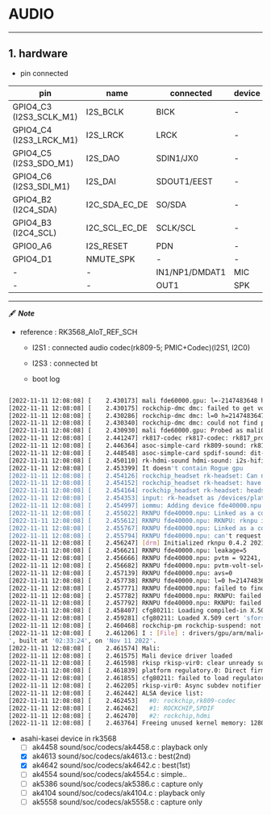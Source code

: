 # AUDIO

-----
## 1. hardware

 * pin connected

| **pin**                   	| **name**      	| **connected**  	| **device** 	|
|---------------------------	|---------------	|----------------	|------------	|
| GPIO4_C3 (I2S3_SCLK_M1)     	| I2S_BCLK      	| BICK           	| -          	|
| GPIO4_C4 (I2S3_LRCK_M1)     	| I2S_LRCK      	| LRCK           	| -          	|
| GPIO4_C5 (I2S3_SDO_M1)     	| I2S_DAO       	| SDIN1/JX0      	| -           	|
| GPIO4_C6 (I2S3_SDI_M1)     	| I2S_DAI       	| SDOUT1/EEST    	| -          	|
| GPIO4_B2 (I2C4_SDA)       	| I2C_SDA_EC_DE 	| SO/SDA         	| -          	|
| GPIO4_B3 (I2C4_SCL)       	| I2C_SCL_EC_DE 	| SCLK/SCL       	| -          	|
| GPIO0_A6                   	| I2S_RESET     	| PDN            	| -          	|
| GPIO4_D1                  	| NMUTE_SPK     	| -              	| -          	|
| -                         	| -             	| IN1/NP1/DMDAT1 	| MIC        	|
| -                         	| -             	| OUT1           	| SPK        	|



-----


🖋 ***Note***

 * reference : RK3568_AIoT_REF_SCH
   - I2S1 : connected audio codec(rk809-5; PMIC+Codec)(I2S1, I2C0)
   - I2S3 : connected bt

   - boot log
```bash

[2022-11-11 12:08:08] [    2.430173] mali fde60000.gpu: l=-2147483648 h=2147483647 hyst=0 l_limit=0 h_limit=0 h_table=0
[2022-11-11 12:08:08] [    2.430175] rockchip-dmc dmc: failed to get vop pn to msch rl
[2022-11-11 12:08:08] [    2.430286] rockchip-dmc dmc: l=0 h=2147483647 hyst=5000 l_limit=0 h_limit=0 h_table=0
[2022-11-11 12:08:08] [    2.430340] rockchip-dmc dmc: could not find power_model node
[2022-11-11 12:08:08] [    2.430930] mali fde60000.gpu: Probed as mali0
[2022-11-11 12:08:08] [    2.441247] rk817-codec rk817-codec: rk817_probe: chip_name:0x80, chip_ver:0x94
[2022-11-11 12:08:08] [    2.446364] asoc-simple-card rk809-sound: rk817-hifi <-> fe410000.i2s mapping ok
[2022-11-11 12:08:08] [    2.448548] asoc-simple-card spdif-sound: dit-hifi <-> fe460000.spdif mapping ok
[2022-11-11 12:08:08] [    2.450110] rk-hdmi-sound hdmi-sound: i2s-hifi <-> fe400000.i2s mapping ok
[2022-11-11 12:08:08] [    2.453399] It doesn't contain Rogue gpu
[2022-11-11 12:08:08] [    2.454126] rockchip_headset rk-headset: Can not read property hook_gpio
[2022-11-11 12:08:08] [    2.454152] rockchip_headset rk-headset: have not set adc chan
[2022-11-11 12:08:08] [    2.454164] rockchip_headset rk-headset: headset have no hook mode
[2022-11-11 12:08:08] [    2.454353] input: rk-headset as /devices/platform/rk-headset/input/input5
[2022-11-11 12:08:08] [    2.454997] iommu: Adding device fde40000.npu to group 0
[2022-11-11 12:08:08] [    2.455022] RKNPU fde40000.npu: Linked as a consumer to fde4b000.iommu
[2022-11-11 12:08:08] [    2.455612] RKNPU fde40000.npu: RKNPU: rknpu iommu is enabled, using iommu mode
[2022-11-11 12:08:08] [    2.455767] RKNPU fde40000.npu: Linked as a consumer to regulator.20
[2022-11-11 12:08:08] [    2.455794] RKNPU fde40000.npu: can't request region for resource [mem 0xfde40000-0xfde4ffff]
[2022-11-11 12:08:08] [    2.456247] [drm] Initialized rknpu 0.4.2 20210701 for fde40000.npu on minor 1
[2022-11-11 12:08:08] [    2.456621] RKNPU fde40000.npu: leakage=5
[2022-11-11 12:08:08] [    2.456666] RKNPU fde40000.npu: pvtm = 92241, form pvtm_value
[2022-11-11 12:08:08] [    2.456682] RKNPU fde40000.npu: pvtm-volt-sel=2
[2022-11-11 12:08:08] [    2.457139] RKNPU fde40000.npu: avs=0
[2022-11-11 12:08:08] [    2.457738] RKNPU fde40000.npu: l=0 h=2147483647 hyst=5000 l_limit=0 h_limit=0 h_table=0
[2022-11-11 12:08:08] [    2.457771] RKNPU fde40000.npu: failed to find power_model node
[2022-11-11 12:08:08] [    2.457782] RKNPU fde40000.npu: RKNPU: failed to initialize power model
[2022-11-11 12:08:08] [    2.457792] RKNPU fde40000.npu: RKNPU: failed to get dynamic-coefficient
[2022-11-11 12:08:08] [    2.458407] cfg80211: Loading compiled-in X.509 certificates for regulatory database
[2022-11-11 12:08:08] [    2.459281] cfg80211: Loaded X.509 cert 'sforshee: 00b28ddf47aef9cea7'
[2022-11-11 12:08:08] [    2.460468] rockchip-pm rockchip-suspend: not set pwm-regulator-config
[2022-11-11 12:08:08] [    2.461206] I : [File] : drivers/gpu/arm/mali400/mali/linux/mali_kernel_linux.c; [Line] : 417; [Func] : mali_module_init(); svn_rev_string_from_arm of this mali_ko is '', rk_ko_ver is '5
', built at '02:33:24', on 'Nov 11 2022'.
[2022-11-11 12:08:08] [    2.461574] Mali:
[2022-11-11 12:08:08] [    2.461575] Mali device driver loaded
[2022-11-11 12:08:08] [    2.461598] rkisp rkisp-vir0: clear unready subdev num: 2
[2022-11-11 12:08:08] [    2.461839] platform regulatory.0: Direct firmware load for regulatory.db failed with error -2
[2022-11-11 12:08:08] [    2.461855] cfg80211: failed to load regulatory.db
[2022-11-11 12:08:08] [    2.462205] rkisp-vir0: Async subdev notifier completed
[2022-11-11 12:08:08] [    2.462442] ALSA device list:
[2022-11-11 12:08:08] [    2.462453]   #0: rockchip,rk809-codec
[2022-11-11 12:08:08] [    2.462462]   #1: ROCKCHIP,SPDIF
[2022-11-11 12:08:08] [    2.462470]   #2: rockchip,hdmi
[2022-11-11 12:08:08] [    2.463764] Freeing unused kernel memory: 1280K

```

 * asahi-kasei device in rk3568
   - [ ] ak4458  sound/soc/codecs/ak4458.c : playback only
   - [x] ak4613  sound/soc/codecs/ak4613.c : best(2nd)
   - [x] ak4642  sound/soc/codecs/ak4642.c : best(1st)
   - [ ] ak4554  sound/soc/codecs/ak4554.c : simple..
   - [ ] ak5386  sound/soc/codecs/ak5386.c : capture only
   - [ ] ak4104  sound/soc/codecs/ak4104.c : playback only 
   - [ ] ak5558  sound/soc/codecs/ak5558.c : capture only
